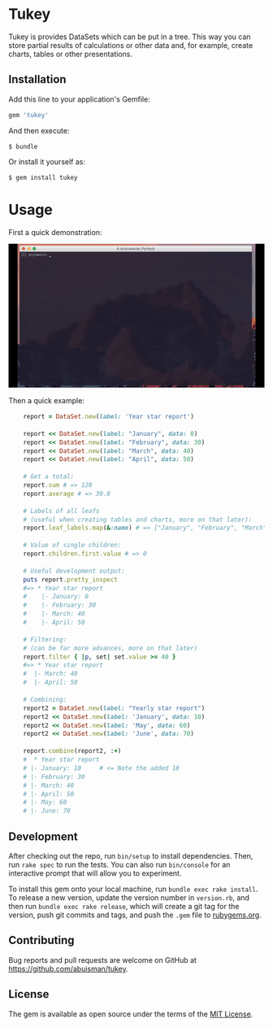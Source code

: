 # Tukey

Tukey is provides DataSets which can be put in a tree. This way you can store partial results of calculations or other data and, for example, create charts, tables or other presentations.

## Installation

Add this line to your application's Gemfile:

```ruby
gem 'tukey'
```

And then execute:

    $ bundle

Or install it yourself as:

    $ gem install tukey

# Usage

First a quick demonstration:

![screencast](Tukey.gif)


Then a quick example:

```ruby
    report = DataSet.new(label: 'Year star report')

    report << DataSet.new(label: "January", data: 0)
    report << DataSet.new(label: "February", data: 30)
    report << DataSet.new(label: "March", data: 40)
    report << DataSet.new(label: "April", data: 50)

    # Get a total:
    report.sum # => 120
    report.average # => 30.0

    # Labels of all leafs
    # (useful when creating tables and charts, more on that later):
    report.leaf_labels.map(&:name) # => ["January", "February", "March", "April"]

    # Value of single children:
    report.children.first.value # => 0

    # Useful development output:
    puts report.pretty_inspect
    #=> * Year star report
    #    |- January: 0
    #    |- February: 30
    #    |- March: 40
    #    |- April: 50

    # Filtering:
    # (can be far more advances, more on that later)
    report.filter { |p, set| set.value >= 40 }
    #=> * Year star report
    #  |- March: 40
    #  |- April: 50

    # Combining:
    report2 = DataSet.new(label: "Yearly star report")
    report2 << DataSet.new(label: 'January', data: 10)
    report2 << DataSet.new(label: 'May', data: 60)
    report2 << DataSet.new(label: 'June', data: 70)

    report.combine(report2, :+)
    #  * Year star report
    # |- January: 10     # <= Note the added 10
    # |- February: 30
    # |- March: 40
    # |- April: 50
    # |- May: 60
    # |- June: 70
```

## Development

After checking out the repo, run `bin/setup` to install dependencies. Then, run `rake spec` to run the tests. You can also run `bin/console` for an interactive prompt that will allow you to experiment.

To install this gem onto your local machine, run `bundle exec rake install`. To release a new version, update the version number in `version.rb`, and then run `bundle exec rake release`, which will create a git tag for the version, push git commits and tags, and push the `.gem` file to [rubygems.org](https://rubygems.org).

## Contributing

Bug reports and pull requests are welcome on GitHub at https://github.com/abuisman/tukey.


## License

The gem is available as open source under the terms of the [MIT License](http://opensource.org/licenses/MIT).

